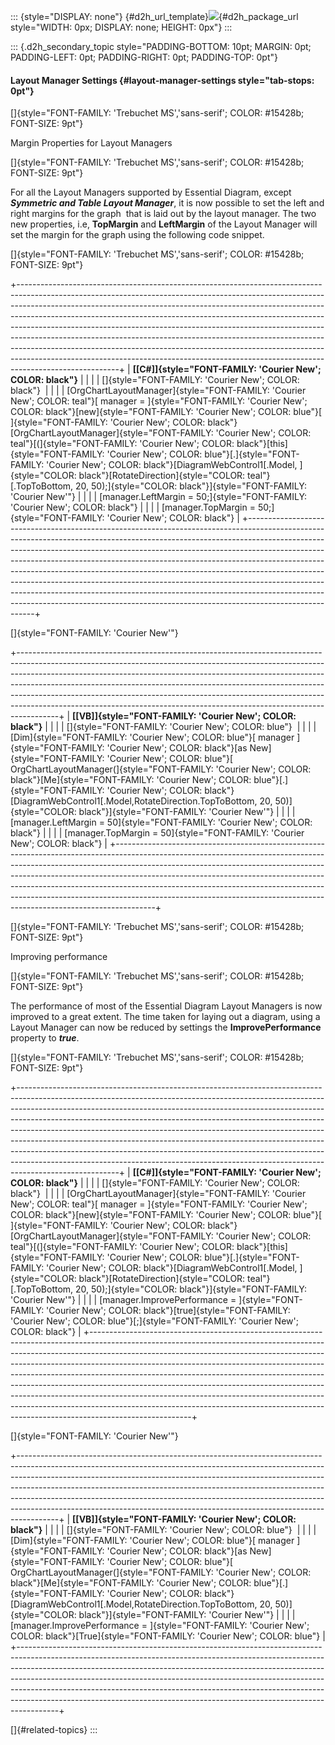 ::: {style="DISPLAY: none"}
[](ms-xhelp:///?Id=d2h_url_template){#d2h_url_template}![](!package_url!){#d2h_package_url style="WIDTH: 0px; DISPLAY: none; HEIGHT: 0px"}
:::

::: {.d2h_secondary_topic style="PADDING-BOTTOM: 10pt; MARGIN: 0pt; PADDING-LEFT: 0pt; PADDING-RIGHT: 0pt; PADDING-TOP: 0pt"}
#### Layout Manager Settings {#layout-manager-settings style="tab-stops: 0pt"}

[]{style="FONT-FAMILY: 'Trebuchet MS','sans-serif'; COLOR: #15428b; FONT-SIZE: 9pt"} 

Margin Properties for Layout Managers

[]{style="FONT-FAMILY: 'Trebuchet MS','sans-serif'; COLOR: #15428b; FONT-SIZE: 9pt"} 

For all the Layout Managers supported by Essential Diagram, except ***Symmetric and Table Layout Manager***, it is now possible to set the left and right margins for the graph  that is laid out by the layout manager. The two new properties, i.e, **TopMargin** and **LeftMargin** of the Layout Manager will set the margin for the graph using the following code snippet.

[]{style="FONT-FAMILY: 'Trebuchet MS','sans-serif'; COLOR: #15428b; FONT-SIZE: 9pt"} 

+-------------------------------------------------------------------------------------------------------------------------------------------------------------------------------------------------------------------------------------------------------------------------------------------------------------------------------------------------------------------------------------------------------------------------------------------------------------------------------------------------------------------------------------------------------------------------------------------------------------------------------------------------------------------------+
| **[\[C#\]]{style="FONT-FAMILY: 'Courier New'; COLOR: black"}**                                                                                                                                                                                                                                                                                                                                                                                                                                                                                                                                                                                                          |
|                                                                                                                                                                                                                                                                                                                                                                                                                                                                                                                                                                                                                                                                         |
| []{style="FONT-FAMILY: 'Courier New'; COLOR: black"}                                                                                                                                                                                                                                                                                                                                                                                                                                                                                                                                                                                                                    |
|                                                                                                                                                                                                                                                                                                                                                                                                                                                                                                                                                                                                                                                                         |
| [OrgChartLayoutManager]{style="FONT-FAMILY: 'Courier New'; COLOR: teal"}[ manager = ]{style="FONT-FAMILY: 'Courier New'; COLOR: black"}[new]{style="FONT-FAMILY: 'Courier New'; COLOR: blue"}[ ]{style="FONT-FAMILY: 'Courier New'; COLOR: black"}[OrgChartLayoutManager]{style="FONT-FAMILY: 'Courier New'; COLOR: teal"}[(]{style="FONT-FAMILY: 'Courier New'; COLOR: black"}[this]{style="FONT-FAMILY: 'Courier New'; COLOR: blue"}[.]{style="FONT-FAMILY: 'Courier New'; COLOR: black"}[DiagramWebControl1[.Model, ]{style="COLOR: black"}[RotateDirection]{style="COLOR: teal"}[.TopToBottom, 20, 50);]{style="COLOR: black"}]{style="FONT-FAMILY: 'Courier New'"} |
|                                                                                                                                                                                                                                                                                                                                                                                                                                                                                                                                                                                                                                                                         |
| [manager.LeftMargin = 50;]{style="FONT-FAMILY: 'Courier New'; COLOR: black"}                                                                                                                                                                                                                                                                                                                                                                                                                                                                                                                                                                                            |
|                                                                                                                                                                                                                                                                                                                                                                                                                                                                                                                                                                                                                                                                         |
| [manager.TopMargin = 50;]{style="FONT-FAMILY: 'Courier New'; COLOR: black"}                                                                                                                                                                                                                                                                                                                                                                                                                                                                                                                                                                                             |
+-------------------------------------------------------------------------------------------------------------------------------------------------------------------------------------------------------------------------------------------------------------------------------------------------------------------------------------------------------------------------------------------------------------------------------------------------------------------------------------------------------------------------------------------------------------------------------------------------------------------------------------------------------------------------+

[]{style="FONT-FAMILY: 'Courier New'"} 

+----------------------------------------------------------------------------------------------------------------------------------------------------------------------------------------------------------------------------------------------------------------------------------------------------------------------------------------------------------------------------------------------------------------------------------------------------------------------------------------------+
| **[\[VB\]]{style="FONT-FAMILY: 'Courier New'; COLOR: black"}**                                                                                                                                                                                                                                                                                                                                                                                                                               |
|                                                                                                                                                                                                                                                                                                                                                                                                                                                                                              |
| []{style="FONT-FAMILY: 'Courier New'; COLOR: blue"}                                                                                                                                                                                                                                                                                                                                                                                                                                          |
|                                                                                                                                                                                                                                                                                                                                                                                                                                                                                              |
| [Dim]{style="FONT-FAMILY: 'Courier New'; COLOR: blue"}[ manager ]{style="FONT-FAMILY: 'Courier New'; COLOR: black"}[as New]{style="FONT-FAMILY: 'Courier New'; COLOR: blue"}[ OrgChartLayoutManager(]{style="FONT-FAMILY: 'Courier New'; COLOR: black"}[Me]{style="FONT-FAMILY: 'Courier New'; COLOR: blue"}[.]{style="FONT-FAMILY: 'Courier New'; COLOR: black"}[DiagramWebControl1[.Model,RotateDirection.TopToBottom, 20, 50)]{style="COLOR: black"}]{style="FONT-FAMILY: 'Courier New'"} |
|                                                                                                                                                                                                                                                                                                                                                                                                                                                                                              |
| [manager.LeftMargin = 50]{style="FONT-FAMILY: 'Courier New'; COLOR: black"}                                                                                                                                                                                                                                                                                                                                                                                                                  |
|                                                                                                                                                                                                                                                                                                                                                                                                                                                                                              |
| [manager.TopMargin = 50]{style="FONT-FAMILY: 'Courier New'; COLOR: black"}                                                                                                                                                                                                                                                                                                                                                                                                                   |
+----------------------------------------------------------------------------------------------------------------------------------------------------------------------------------------------------------------------------------------------------------------------------------------------------------------------------------------------------------------------------------------------------------------------------------------------------------------------------------------------+

[]{style="FONT-FAMILY: 'Trebuchet MS','sans-serif'; COLOR: #15428b; FONT-SIZE: 9pt"} 

Improving performance

[]{style="FONT-FAMILY: 'Trebuchet MS','sans-serif'; COLOR: #15428b; FONT-SIZE: 9pt"} 

The performance of most of the Essential Diagram Layout Managers is now improved to a great extent. The time taken for laying out a diagram, using a Layout Manager can now be reduced by settings the **ImprovePerformance** property to ***true***.

[]{style="FONT-FAMILY: 'Trebuchet MS','sans-serif'; COLOR: #15428b; FONT-SIZE: 9pt"} 

+-------------------------------------------------------------------------------------------------------------------------------------------------------------------------------------------------------------------------------------------------------------------------------------------------------------------------------------------------------------------------------------------------------------------------------------------------------------------------------------------------------------------------------------------------------------------------------------------------------------------------------------------------------------------------+
| **[\[C#\]]{style="FONT-FAMILY: 'Courier New'; COLOR: black"}**                                                                                                                                                                                                                                                                                                                                                                                                                                                                                                                                                                                                          |
|                                                                                                                                                                                                                                                                                                                                                                                                                                                                                                                                                                                                                                                                         |
| []{style="FONT-FAMILY: 'Courier New'; COLOR: black"}                                                                                                                                                                                                                                                                                                                                                                                                                                                                                                                                                                                                                    |
|                                                                                                                                                                                                                                                                                                                                                                                                                                                                                                                                                                                                                                                                         |
| [OrgChartLayoutManager]{style="FONT-FAMILY: 'Courier New'; COLOR: teal"}[ manager = ]{style="FONT-FAMILY: 'Courier New'; COLOR: black"}[new]{style="FONT-FAMILY: 'Courier New'; COLOR: blue"}[ ]{style="FONT-FAMILY: 'Courier New'; COLOR: black"}[OrgChartLayoutManager]{style="FONT-FAMILY: 'Courier New'; COLOR: teal"}[(]{style="FONT-FAMILY: 'Courier New'; COLOR: black"}[this]{style="FONT-FAMILY: 'Courier New'; COLOR: blue"}[.]{style="FONT-FAMILY: 'Courier New'; COLOR: black"}[DiagramWebControl1[.Model, ]{style="COLOR: black"}[RotateDirection]{style="COLOR: teal"}[.TopToBottom, 20, 50);]{style="COLOR: black"}]{style="FONT-FAMILY: 'Courier New'"} |
|                                                                                                                                                                                                                                                                                                                                                                                                                                                                                                                                                                                                                                                                         |
| [manager.ImprovePerformance = ]{style="FONT-FAMILY: 'Courier New'; COLOR: black"}[true]{style="FONT-FAMILY: 'Courier New'; COLOR: blue"}[;]{style="FONT-FAMILY: 'Courier New'; COLOR: black"}                                                                                                                                                                                                                                                                                                                                                                                                                                                                           |
+-------------------------------------------------------------------------------------------------------------------------------------------------------------------------------------------------------------------------------------------------------------------------------------------------------------------------------------------------------------------------------------------------------------------------------------------------------------------------------------------------------------------------------------------------------------------------------------------------------------------------------------------------------------------------+

[]{style="FONT-FAMILY: 'Courier New'"} 

+----------------------------------------------------------------------------------------------------------------------------------------------------------------------------------------------------------------------------------------------------------------------------------------------------------------------------------------------------------------------------------------------------------------------------------------------------------------------------------------------+
| **[\[VB\]]{style="FONT-FAMILY: 'Courier New'; COLOR: black"}**                                                                                                                                                                                                                                                                                                                                                                                                                               |
|                                                                                                                                                                                                                                                                                                                                                                                                                                                                                              |
| []{style="FONT-FAMILY: 'Courier New'; COLOR: blue"}                                                                                                                                                                                                                                                                                                                                                                                                                                          |
|                                                                                                                                                                                                                                                                                                                                                                                                                                                                                              |
| [Dim]{style="FONT-FAMILY: 'Courier New'; COLOR: blue"}[ manager ]{style="FONT-FAMILY: 'Courier New'; COLOR: black"}[as New]{style="FONT-FAMILY: 'Courier New'; COLOR: blue"}[ OrgChartLayoutManager(]{style="FONT-FAMILY: 'Courier New'; COLOR: black"}[Me]{style="FONT-FAMILY: 'Courier New'; COLOR: blue"}[.]{style="FONT-FAMILY: 'Courier New'; COLOR: black"}[DiagramWebControl1[.Model,RotateDirection.TopToBottom, 20, 50)]{style="COLOR: black"}]{style="FONT-FAMILY: 'Courier New'"} |
|                                                                                                                                                                                                                                                                                                                                                                                                                                                                                              |
| [manager.ImprovePerformance = ]{style="FONT-FAMILY: 'Courier New'; COLOR: black"}[True]{style="FONT-FAMILY: 'Courier New'; COLOR: blue"}                                                                                                                                                                                                                                                                                                                                                     |
+----------------------------------------------------------------------------------------------------------------------------------------------------------------------------------------------------------------------------------------------------------------------------------------------------------------------------------------------------------------------------------------------------------------------------------------------------------------------------------------------+

[]{#related-topics}
:::
